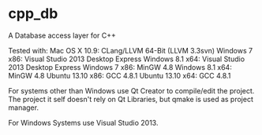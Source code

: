 cpp_db
======

A Database access layer for C++

Tested with:
Mac OS X 10.9: CLang/LLVM 64-Bit (LLVM 3.3svn)
Windows 7 x86: Visual Studio 2013 Desktop Express
Windows 8.1 x64: Visual Studio 2013 Desktop Express
Windows 7 x86: MinGW 4.8
Windows 8.1 x64: MinGW 4.8
Ubuntu 13.10 x86: GCC 4.8.1
Ubuntu 13.10 x64: GCC 4.8.1

For systems other than Windows use Qt Creator to compile/edit the project.
The project it self doesn't rely on Qt Libraries, but qmake is used as 
project manager.

For Windows Systems use Visual Studio 2013.

